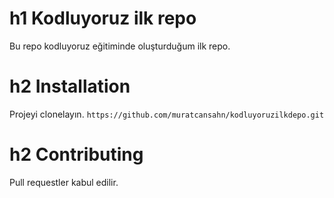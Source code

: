 # h1 Kodluyoruz ilk repo

Bu repo kodluyoruz eğitiminde oluşturduğum ilk repo.

# h2 Installation

Projeyi clonelayın.
`https://github.com/muratcansahn/kodluyoruzilkdepo.git`

# h2 Contributing

Pull requestler kabul edilir.

